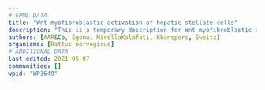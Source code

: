 ```yaml
---
# GPML DATA
title: "Wnt myofibroblastic activation of hepatic stellate cells"
description: "This is a temporary description for Wnt myofibroblastic activation of hepatic stellate cells"
authors: [AAR&Co, Egonw, MirellaKalafati, Khanspers, Eweitz]
organisms: [Rattus norvegicus]
# ADDITIONAL DATA
last-edited: 2021-05-07
communities: []
wpid: "WP3649"
---
```

